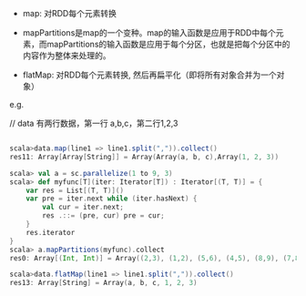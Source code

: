 

- map: 对RDD每个元素转换

- mapPartitions是map的一个变种。map的输入函数是应用于RDD中每个元素，而mapPartitions的输入函数是应用于每个分区，也就是把每个分区中的内容作为整体来处理的。

- flatMap: 对RDD每个元素转换, 然后再扁平化（即将所有对象合并为一个对象）

e.g.

// data 有两行数据，第一行 a,b,c，第二行1,2,3

``` scala

scala>data.map(line1 => line1.split(",")).collect()
res11: Array[Array[String]] = Array(Array(a, b, c),Array(1, 2, 3))

scala> val a = sc.parallelize(1 to 9, 3)
scala> def myfunc[T](iter: Iterator[T]) : Iterator[(T, T)] = {
    var res = List[(T, T)]() 
    var pre = iter.next while (iter.hasNext) {
        val cur = iter.next; 
        res .::= (pre, cur) pre = cur;
    } 
    res.iterator
}
scala> a.mapPartitions(myfunc).collect
res0: Array[(Int, Int)] = Array((2,3), (1,2), (5,6), (4,5), (8,9), (7,8))

scala>data.flatMap(line1 => line1.split(",")).collect()
res13: Array[String] = Array(a, b, c, 1, 2, 3)

```